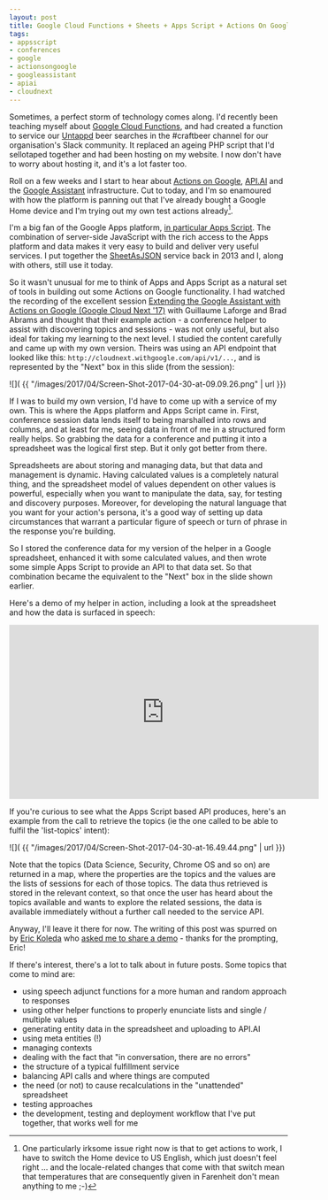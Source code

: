 ```yaml
---
layout: post
title: Google Cloud Functions + Sheets + Apps Script + Actions On Google = WIN
tags:
- appsscript
- conferences
- google
- actionsongoogle
- googleassistant
- apiai
- cloudnext
---
```


Sometimes, a perfect storm of technology comes along. I'd recently been teaching myself about [Google Cloud Functions](https://cloud.google.com/functions/), and had created a function to service our [Untappd](https://untappd.com/user/qmacro) beer searches in the #craftbeer channel for our organisation's Slack community. It replaced an ageing PHP script that I'd sellotaped together and had been hosting on my website. I now don't have to worry about hosting it, and it's a lot faster too. 

Roll on a few weeks and I start to hear about [Actions on Google](https://developers.google.com/actions/), [API.AI](https://api.ai/) and the [Google Assistant](https://assistant.google.com/) infrastructure. Cut to today, and I'm so enamoured with how the platform is panning out that I've already bought a Google Home device and I'm trying out my own test actions already[^n].

I'm a big fan of the Google Apps platform, [in particular Apps Script](/tag/appsscript/). The combination of server-side JavaScript with the rich access to the Apps platform and data makes it very easy to build and deliver very useful services. I put together the [SheetAsJSON](/blog/posts/2013/10/04/sheetasjson-google-spreadsheet-data-as-json/) service back in 2013 and I, along with others, still use it today. 

So it wasn't unusual for me to think of Apps and Apps Script as a natural set of tools in building out some Actions on Google functionality. I had watched the recording of the excellent session [Extending the Google Assistant with Actions on Google (Google Cloud Next '17)](https://www.youtube.com/watch?v=7e0RGIul8Kk) with Guillaume Laforge and Brad Abrams and thought that their example action - a conference helper to assist with discovering topics and sessions - was not only useful, but also ideal for taking my learning to the next level. I studied the content carefully and came up with my own version. Theirs was using an API endpoint that looked like this: `http://cloudnext.withgoogle.com/api/v1/...`, and is represented by the "Next" box in this slide (from the session):

![]( {{ "/images/2017/04/Screen-Shot-2017-04-30-at-09.09.26.png" | url }})

If I was to build my own version, I'd have to come up with a service of my own. This is where the Apps platform and Apps Script came in. First, conference session data lends itself to being marshalled into rows and columns, and at least for me, seeing data in front of me in a structured form really helps. So grabbing the data for a conference and putting it into a spreadsheet was the logical first step. But it only got better from there. 

Spreadsheets are about storing and managing data, but that data and management is dynamic. Having calculated values is a completely natural thing, and the spreadsheet model of values dependent on other values is powerful, especially when you want to manipulate the data, say, for testing and discovery purposes. Moreover, for developing the natural language that you want for your action's persona, it's a good way of setting up data circumstances that warrant a particular figure of speech or turn of phrase in the response you're building.

So I stored the conference data for my version of the helper in a Google spreadsheet, enhanced it with some calculated values, and then wrote some simple Apps Script to provide an API to that data set. So that combination became the equivalent to the "Next" box in the slide shown earlier. 

Here's a demo of my helper in action, including a look at the spreadsheet and how the data is surfaced in speech:

<iframe width="560" height="315" src="https://www.youtube.com/embed/98SNObLdZH8" frameborder="0" allowfullscreen></iframe>

If you're curious to see what the Apps Script based API produces, here's an example from the call to retrieve the topics (ie the one called to be able to fulfil the 'list-topics' intent):

![]( {{ "/images/2017/04/Screen-Shot-2017-04-30-at-16.49.44.png" | url }})

Note that the topics (Data Science, Security, Chrome OS and so on) are returned in a map, where the properties are the topics and the values are the lists of sessions for each of those topics. The data thus retrieved is stored in the relevant context, so that once the user has heard about the topics available and wants to explore the related sessions, the data is available immediately without a further call needed to the service API.

Anyway, I'll leave it there for now. The writing of this post was spurred on by [Eric Koleda](https://twitter.com/erickoleda) who [asked me to share a demo](https://twitter.com/qmacro/status/857992647763517441) - thanks for the prompting, Eric! 

If there's interest, there's a lot to talk about in future posts. Some topics that come to mind are:

- using speech adjunct functions for a more human and random approach to responses
- using other helper functions to properly enunciate lists and single / multiple values
- generating entity data in the spreadsheet and uploading to API.AI 
- using meta entities (!)
- managing contexts
- dealing with the fact that "in conversation, there are no errors"
- the structure of a typical fulfillment service
- balancing API calls and where things are computed
- the need (or not) to cause recalculations in the "unattended" spreadsheet
- testing approaches
- the development, testing and deployment workflow that I've put together, that works well for me




[^n]: One particularly irksome issue right now is that to get actions to work, I have to switch the Home device to US English, which just doesn't feel right ... and the locale-related changes that come with that switch mean that temperatures that are consequently given in Farenheit don't mean anything to me ;-)